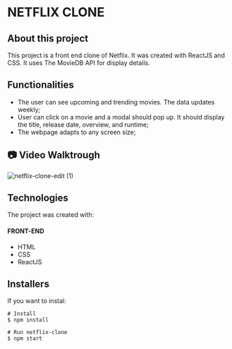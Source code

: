 # **NETFLIX CLONE**

## **About this project**
This project is a front end clone of Netflix. It was created with ReactJS and CSS. 
It uses The MovieDB API for display details.


## **Functionalities**
* The user can see upcoming and trending movies. The data updates weekly;
* User can click on a movie and a modal should pop up. It should display the title, release date, overview, and runtime;
* The webpage adapts to any screen size;

## :camera: Video Walktrough
![netflix-clone-edit (1)](https://user-images.githubusercontent.com/66570560/95635978-555b8280-0a64-11eb-8960-2289ea5d2e79.gif)


## **Technologies**
The project was created with:

#### FRONT-END
- HTML
- CSS
- ReactJS


## Installers
If you want to instal:
```
# Install 
$ npm install

# Run netflix-clone
$ npm start
```
